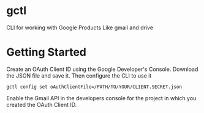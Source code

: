 # gctl

CLI for working with Google Products Like gmail and drive

# Getting Started

Create an OAuth Client ID using the Google Developer's Console.
Download the JSON file and save it. Then configure the CLI to use it

```
gctl config set oAuthClientFile=/PATH/TO/YOUR/CLIENT.SECRET.json
```

Enable the Gmail API in the developers console for the project in which you created the OAuth Client ID.